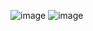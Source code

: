 ![image](https://github.com/sayanalokesh/voting_app_k8s/assets/105637305/40faa28b-8f63-4148-9cf9-ec94690a9a29)
![image](https://github.com/sayanalokesh/voting_app_k8s/assets/105637305/36b30971-8594-41d2-99de-0a445a317be4)
